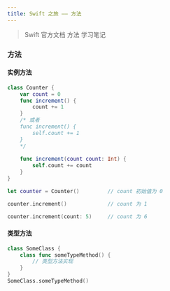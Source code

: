 ```yaml
---
title: Swift 之旅 —— 方法
---
```


>   Swift 官方文档 方法 学习笔记

### 方法

#### 实例方法

```swift
class Counter {
    var count = 0
    func increment() {
        count += 1
    }
    /* 或者
    func increment() {
    	self.count += 1
    }
    */
    
    func increment(count count: Int) {
        self.count += count
    }
}

let counter = Counter()			// count 初始值为 0

counter.increment()				// count 为 1

counter.increment(count: 5)		// count 为 6
```

#### 类型方法

```swift
class SomeClass {
    class func someTypeMethod() {
        // 类型方法实现
    }
}
SomeClass.someTypeMethod()
```

